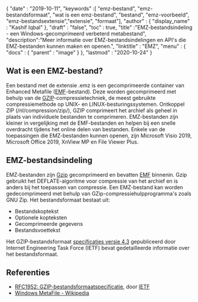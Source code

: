 {
  "date" : "2019-10-11",
  "keywords" :[ "emz-bestand", "emz-bestandsformaat", "wat is een emz-bestand", "bestand", "emz-voorbeeld", "emz-bestandsextensie","extensie", "formaat"],
  "author" : {
    "display_name" : "Kashif Iqbal"
},
  "draft" : "false",
  "toc" : true,
  "title" :"EMZ-bestandsindeling - een Windows-gecomprimeerd verbeterd metabestand",
  "description":"Meer informatie over EMZ-bestandsindelingen en API's die EMZ-bestanden kunnen maken en openen.",
  "linktitle" : "EMZ",
  "menu" : {
    "docs" : {
      "parent" : "image"
}
},
  "lastmod" : "2020-10-24"
}

## Wat is een EMZ-bestand?

Een bestand met de extensie .emz is een gecomprimeerde container van Enhanced Metafile ([EMF](/nl/image/emf/)-bestand). Deze worden gecomprimeerd met behulp van de [GZIP](/nl/compression/gz/)-compressietechniek, de meest gebruikte compressiemethode op UNIX- en LINUX-besturingssystemen. Ontkoppel ZIP (/nl/compression/zip/), GZIP comprimeert het archief als geheel in plaats van individuele bestanden te comprimeren. EMZ-bestanden zijn kleiner in vergelijking met de EMF-bestanden en helpen bij een snelle overdracht tijdens het online delen van bestanden. Enkele van de toepassingen die EMZ-bestanden kunnen openen, zijn Microsoft Visio 2019, Microsoft Office 2019, XnView MP en File Viewer Plus.

## EMZ-bestandsindeling

EMZ-bestanden zijn [Gzip](/nl/compression/gz/) gecomprimeerd en bevatten [EMF](/nl/image/emf/) binnenin. Gzip gebruikt het DEFLATE-algoritme voor compressie van het archief en is anders bij het toepassen van compressie. Een EMZ-bestand kan worden gedecomprimeerd met behulp van GZip-compressiehulpprogramma's zoals GNU Zip. Het bestandsformaat bestaat uit:

* Bestandskoptekst
* Optionele kopteksten
* Gecomprimeerde gegevens
* Bestandsvoettekst

Het GZIP-bestandsformaat [specificaties versie 4.3](https://datatracker.ietf.org/doc/html/rfc1952) gepubliceerd door Internet Engineering Task Force (IETF) bevat gedetailleerde informatie over het bestandsformaat.

## Referenties

* [RFC1952: GZIP-bestandsformaatspecificatie](https://datatracker.ietf.org/doc/html/rfc1952), door [IETF](https://www.ietf.org/)
* [Windows MetaFile - Wikipedia](https://en.wikipedia.org/wiki/Windows_Metafile)

